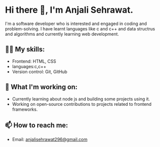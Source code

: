 # Hi there 👋, I'm Anjali Sehrawat.

I'm a software developer who is interested and engaged in  coding and problem-solving. I have learnt languages like c and c++ and data structrus and algorithms and currently learning  web development.

## 👨‍💻 My skills:
- Frontend: HTML, CSS
- languages:c,c++
- Version control: Git, GitHub

## 🚀 What I'm working on:
- Currently learning about node js and building some projects using it.
- Working on open-source contributions to projects related to frontend frameworks.

## 📫 How to reach me:
- Email: anjalisehrawat296@gmail.com



